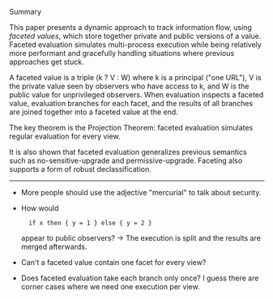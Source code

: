 Summary

This paper presents a dynamic approach to track information flow,
using *faceted values*, which store together private and public versions
of a value. Faceted evaluation simulates multi-process execution while
being relatively more performant and gracefully handling situations where
previous approaches get stuck.

A faceted value is a triple (k ? V : W) where k is a principal ("one URL"),
V is the private value seen by observers who have access to k, and W is the
public value for unprivileged observers.
When evaluation inspects a faceted value, evaluation branches for each facet,
and the results of all branches are joined together into a faceted value
at the end.

The key theorem is the Projection Theorem: faceted evaluation simulates
regular evaluation for every view.

It is also shown that faceted evaluation generalizes previous semantics
such as no-sensitive-upgrade and permissive-upgrade.
Faceting also supports a form of robust declassification.

---

- More people should use the adjective "mercurial" to talk about security.

- How would

        if x then { y = 1 } else { y = 2 }

  appear to public observers? -> The execution is split and the results are merged afterwards.

- Can't a faceted value contain one facet for every view?
- Does faceted evaluation take each branch only once?
  I guess there are corner cases where we need one execution per view.
